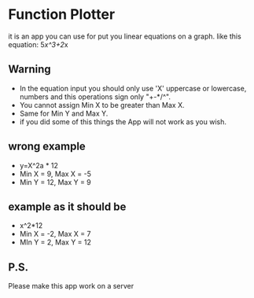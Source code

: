 # Function Plotter

it is an app you can use for put you linear equations on a graph.
like this equation: 5*x^3+2*x

## Warning

- In the equation input you should only use 'X' uppercase or lowercase, numbers and this operations sign only "+-*/^".
- You cannot assign Min X to be greater than Max X.
- Same for Min Y and Max Y.
- if you did some of this things the App will not work as you wish. 

## wrong example
- y=X^2a * 12
- Min X = 9, Max X = -5
- Min Y = 12, Max Y = 9

## example as it should be
- x^2*12
- Min X = -2, Max X = 7
- MIn Y = 2, Max Y = 12

## P.S.
Please make this app work on a server
